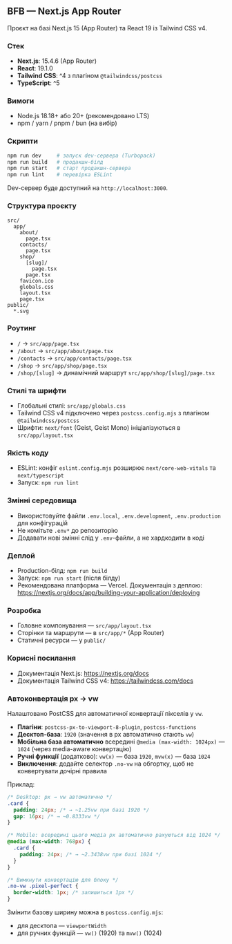 ## BFB — Next.js App Router

Проєкт на базі Next.js 15 (App Router) та React 19 із Tailwind CSS v4.

### Стек

- **Next.js**: 15.4.6 (App Router)
- **React**: 19.1.0
- **Tailwind CSS**: ^4 з плагіном `@tailwindcss/postcss`
- **TypeScript**: ^5

### Вимоги

- Node.js 18.18+ або 20+ (рекомендовано LTS)
- npm / yarn / pnpm / bun (на вибір)

### Скрипти

```bash
npm run dev     # запуск dev-сервера (Turbopack)
npm run build   # продакшн-білд
npm run start   # старт продакшн-сервера
npm run lint    # перевірка ESLint
```

Dev-сервер буде доступний на `http://localhost:3000`.

### Структура проєкту

```
src/
  app/
    about/
      page.tsx
    contacts/
      page.tsx
    shop/
      [slug]/
        page.tsx
      page.tsx
    favicon.ico
    globals.css
    layout.tsx
    page.tsx
public/
  *.svg
```

### Роутинг

- `/` → `src/app/page.tsx`
- `/about` → `src/app/about/page.tsx`
- `/contacts` → `src/app/contacts/page.tsx`
- `/shop` → `src/app/shop/page.tsx`
- `/shop/[slug]` → динамічний маршрут `src/app/shop/[slug]/page.tsx`

### Стилі та шрифти

- Глобальні стилі: `src/app/globals.css`
- Tailwind CSS v4 підключено через `postcss.config.mjs` з плагіном `@tailwindcss/postcss`
- Шрифти: `next/font` (Geist, Geist Mono) ініціалізуються в `src/app/layout.tsx`

### Якість коду

- ESLint: конфіг `eslint.config.mjs` розширює `next/core-web-vitals` та `next/typescript`
- Запуск: `npm run lint`

### Змінні середовища

- Використовуйте файли `.env.local`, `.env.development`, `.env.production` для конфігурацій
- Не комітьте `.env*` до репозиторію
- Додавати нові змінні слід у `.env`-файли, а не хардкодити в коді

### Деплой

- Production-білд: `npm run build`
- Запуск: `npm run start` (після білду)
- Рекомендована платформа — Vercel. Документація з деплою: https://nextjs.org/docs/app/building-your-application/deploying

### Розробка

- Головне компонування — `src/app/layout.tsx`
- Сторінки та маршрути — в `src/app/*` (App Router)
- Статичні ресурси — у `public/`

### Корисні посилання

- Документація Next.js: https://nextjs.org/docs
- Документація Tailwind CSS v4: https://tailwindcss.com/docs

### Автоконвертація px → vw

Налаштовано PostCSS для автоматичної конвертації пікселів у `vw`.

- **Плагіни**: `postcss-px-to-viewport-8-plugin`, `postcss-functions`
- **Десктоп-база**: `1920` (значення в px автоматично стають `vw`)
- **Мобільна база автоматично** всередині `@media (max-width: 1024px)` — `1024` (через media-aware конвертацію)
- **Ручні функції** (додатково): `vw(x)` — база `1920`, `mvw(x)` — база `1024`
- **Виключення**: додайте селектор `.no-vw` на обгортку, щоб не конвертувати дочірні правила

Приклад:

```css
/* Desktop: px → vw автоматично */
.card {
  padding: 24px; /* → ~1.25vw при базі 1920 */
  gap: 16px; /* → ~0.8333vw */
}

/* Mobile: всередині цього медіа px автоматично рахуються від 1024 */
@media (max-width: 768px) {
  .card {
    padding: 24px; /* → ~2.3438vw при базі 1024 */
  }
}

/* Вимкнути конвертацію для блоку */
.no-vw .pixel-perfect {
  border-width: 1px; /* залишиться 1px */
}
```

Змінити базову ширину можна в `postcss.config.mjs`:

- для десктопа — `viewportWidth`
- для ручних функцій — `vw()` (1920) та `mvw()` (1024)
